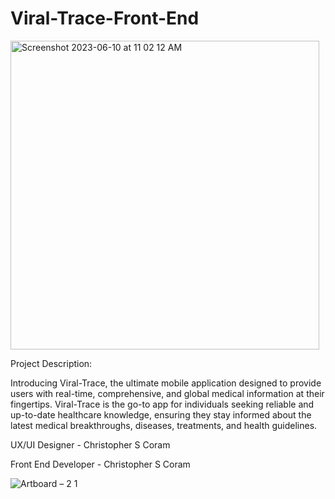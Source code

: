 # Viral-Trace-Front-End
<img width="494" alt="Screenshot 2023-06-10 at 11 02 12 AM" src="https://github.com/chriscoram123/Viral-Trace-Front-End/assets/36040531/d85ca57d-f37c-45b9-9115-3b518995c114">


Project Description:

Introducing Viral-Trace, the ultimate mobile application designed to provide users with real-time, comprehensive, and global medical information at their fingertips. Viral-Trace is the go-to app for individuals seeking reliable and up-to-date healthcare knowledge, ensuring they stay informed about the latest medical breakthroughs, diseases, treatments, and health guidelines.

UX/UI Designer - Christopher S Coram

Front End Developer - Christopher S Coram

![Artboard – 2 1](https://github.com/chriscoram123/Viral-Trace-Front-End/assets/36040531/20e49a22-6b1a-4b67-8c0d-10dc68424720)
